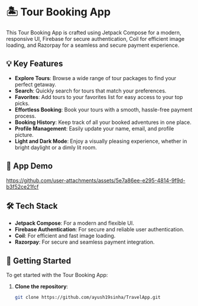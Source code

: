 # 🏝️ Tour Booking App

This Tour Booking App is crafted using Jetpack Compose for a modern, responsive UI, Firebase for secure authentication, Coil for efficient image loading, and Razorpay for a seamless and secure payment experience.

## 💡 Key Features

- **Explore Tours**: Browse a wide range of tour packages to find your perfect getaway.
- **Search**: Quickly search for tours that match your preferences.
- **Favorites**: Add tours to your favorites list for easy access to your top picks.
- **Effortless Booking**: Book your tours with a smooth, hassle-free payment process.
- **Booking History**: Keep track of all your booked adventures in one place.
- **Profile Management**: Easily update your name, email, and profile picture.
- **Light and Dark Mode**: Enjoy a visually pleasing experience, whether in bright daylight or a dimly lit room.

## 🎥 App Demo




https://github.com/user-attachments/assets/5e7a86ee-e295-4814-9f9d-b3f52ce21fcf



## 🛠️ Tech Stack

- **Jetpack Compose**: For a modern and flexible UI.
- **Firebase Authentication**: For secure and reliable user authentication.
- **Coil**: For efficient and fast image loading.
- **Razorpay**: For secure and seamless payment integration.

## 🚀 Getting Started

To get started with the Tour Booking App:

1. **Clone the repository**:
   ```bash
   git clone https://github.com/ayush19sinha/TravelApp.git
